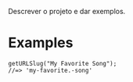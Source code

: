 Descrever o projeto e dar exemplos.

# Examples

```
getURLSlug("My Favorite Song");
//=> 'my-favorite.-song'
```
